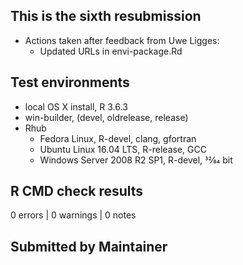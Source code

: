 ## This is the sixth resubmission

* Actions taken after feedback from Uwe Ligges:
  * Updated URLs in envi-package.Rd

## Test environments
* local OS X install, R 3.6.3
* win-builder, (devel, oldrelease, release)
* Rhub
  * Fedora Linux, R-devel, clang, gfortran
  * Ubuntu Linux 16.04 LTS, R-release, GCC
  * Windows Server 2008 R2 SP1, R-devel, 32⁄64 bit

## R CMD check results
0 errors | 0 warnings | 0 notes

## Submitted by Maintainer
